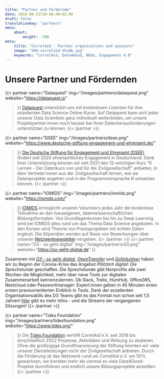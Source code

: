 ```yaml
---
title: "Partner und Fördernde"
date: 2018-08-23T10:48:46+02:00
draft: false
translationKey: "partners"
menu: 
    about:
        weight: -100
meta:
    title: "CorrelAid - Partner organisations and sponsors"
    image: "509-correlaid-thumb.jpg"
    keywords: "CorrelAid, Data4Good, NGOs, Engagement 4.0"
---
```



# Unsere Partner und Fördernden

{{< partner 
    name="Dataquest"
    img="/images/partners/dataquest.png"
    website="https://dataquest.io"
>}}
[Dataquest](https://dataquest.io) unterstützt uns mit kostenlosen Lizenzen für ihre exzellenten Data Science Online Kurse. Auf Dataquest kann sich jeder unserer Data Scientists ganz individuell weiterbilden, um unsere Projektpartner:innen noch besser bei ihren Datenherausforderungen unterstützen zu können. 
{{< /partner >}}

{{< partner 
    name="DSEE"
    img="/images/partners/dsee.png"
    website="https://www.deutsche-stiftung-engagement-und-ehrenamt.de/"
>}}
[Die Deutsche Stiftung für Engagement und Ehrenamt (DSEE)](https://www.deutsche-stiftung-engagement-und-ehrenamt.de/) fördert seit 2020 ehrenamtliches Engagement in Deutschland. Dank ihrer Unterstützung können wir seit 2021 den 12-wöchigen Kurs "R Lernen - Der Datenkurs von und für die Zivilgesellschaft" anbieten, in dem Vertreter:innen aus der Zivilgesellschaft lernen, wie sie Datenprojekte angehen und in der Programmiersprache R umsetzen können.
{{< /partner >}}

{{< partner 
    name="IOMIDS"
    img="/images/partners/iomids.png"
    website="https://iomids.com/"
>}}
[IOMIDS](https://iomids.com/) ermöglicht unseren Volunteers jedes Jahr die kostenlose Teilnahme an den hauseigenen, datenwissenschaftlichen Bildungsformaten. Von Grundlagenkursen bis hin zu Deep Learning wird bei IOMIDS alles rund um das Thema Data Science angeboten. In den Kursen wird Theorie von Praxisprojekten mit echten Daten ergänzt. Die Stipendien werden auf Basis von Bewerbungen über unseren [Netzwerknewsletter](https://correlaid.us12.list-manage.com/subscribe?u=b294bf2834adf5d89bdd2dd5a&id=915f3f3eff) vergeben.
{{< /partner >}}
{{< partner 
    name="D3 - so geht digital"
    img="/images/partners/d3.png"
    website="https://so-geht-digital.de"
>}}

Zusammen mit [*D3 - so geht digital*](https://so-geht-digital.de), [*OpenTransfer*](https://opentransfer.de/) und [*GoVolunteer*](https://govolunteer.com) haben wir zu Beginn der Corona-Krise das Angebot *Plötzlich digital: Die Sprechstunde* geschaffen. Die Sprechstunde gibt Nonprofits alle zwei Wochen die Möglichkeit, mehr über neue Tools zur digitalen Zusammenarbeit kennenzulernen. Ob Slack, Trello, HumHub, Office365, Nextcloud oder Passwortmanager: Expert:innen geben in 45 Minuten einen ersten praxisorientierten Einblick in Tools. Dank der exzellenten Organisationsskills des D3 Teams gibt es das Format nun schon seit 1,5 Jahren! [Hier](https://so-geht-digital.de/ploetzlich-digital-die-sprechstunde/) gibt es mehr Infos - und die Streams der vergangenen Sitzungen! 
{{< /partner >}}

{{< partner 
    name="Tides Foundation"
    img="/images/partners/tidesfoundation.png"
    website="https://www.tides.org/"
>}}
Die [Tides Foundation](https://www.tides.org/) verhilft CorrelAid e.V. seit 2019 bis einschließlich 2022 Prozesse, Aktivitäten und Wirkung zu skalieren. Ohne die großzügige Grundfinanzierung der Stiftung könnten wir viele unserer Dienstleistungen nicht der Zivilgesellschaft anbieten. Durch die Förderung ist das Netzwerk rund um CorrelAid e.V. um 50% gewachsen, wir konnten mehr als viermal so viele Data4Good-Projekte durchführen und endlich unsere Bildungsprojekte anstoßen.
{{< /partner >}}
